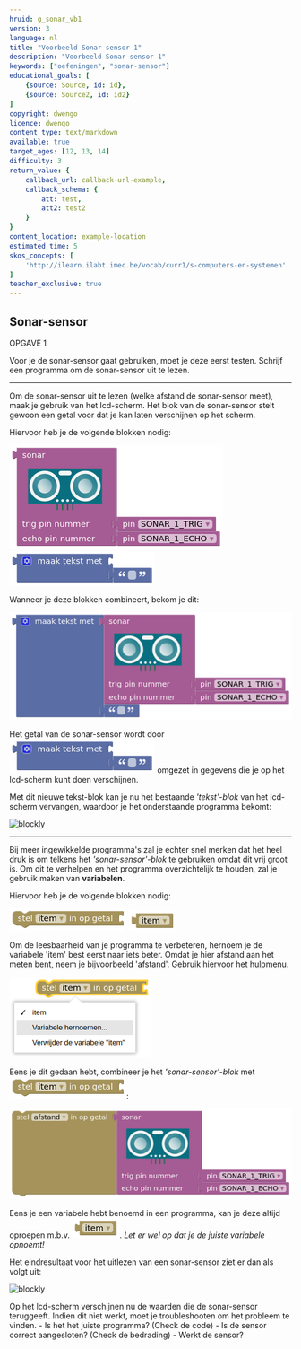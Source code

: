 ```yaml
---
hruid: g_sonar_vb1
version: 3
language: nl
title: "Voorbeeld Sonar-sensor 1"
description: "Voorbeeld Sonar-sensor 1"
keywords: ["oefeningen", "sonar-sensor"]
educational_goals: [
    {source: Source, id: id}, 
    {source: Source2, id: id2}
]
copyright: dwengo
licence: dwengo
content_type: text/markdown
available: true
target_ages: [12, 13, 14]
difficulty: 3
return_value: {
    callback_url: callback-url-example,
    callback_schema: {
        att: test,
        att2: test2
    }
}
content_location: example-location
estimated_time: 5
skos_concepts: [
    'http://ilearn.ilabt.imec.be/vocab/curr1/s-computers-en-systemen'
]
teacher_exclusive: true
---
```

## Sonar-sensor

OPGAVE 1

Voor je de sonar-sensor gaat gebruiken, moet je deze eerst testen. Schrijf een programma om de sonar-sensor uit te lezen.

***

Om de sonar-sensor uit te lezen (welke afstand de sonar-sensor meet), maak je gebruik van het lcd-scherm. Het blok van de sonar-sensor stelt gewoon een getal voor dat je kan laten verschijnen op het scherm. 

Hiervoor heb je de volgende blokken nodig:

![](embed/block_sonar.png "blok sonar-sensor")
![](embed/block_text.png "blok tekst")

Wanneer je deze blokken combineert, bekom je dit:

![](embed/combo_text_sonar.png "tekst + sonar-sensor")

Het getal van de sonar-sensor wordt door ![](embed/block_text.png "blok tekst") omgezet in gegevens die je op het lcd-scherm kunt doen verschijnen.

Met dit nieuwe tekst-blok kan je nu het bestaande *'tekst'-blok* van het lcd-scherm vervangen, waardoor je het onderstaande programma bekomt:

![blockly](@learning-object/sonar_m1a/nl/3)

***

Bij meer ingewikkelde programma's zal je echter snel merken dat het heel druk is om telkens het *'sonar-sensor'-blok* te gebruiken omdat dit vrij groot is. Om dit te verhelpen en het programma overzichtelijk te houden, zal je gebruik maken van **variabelen**.

Hiervoor heb je de volgende blokken nodig:

![](embed/block_variable.png "blok variabele")
![](embed/block_item.png "blok item")

Om de leesbaarheid van je programma te verbeteren, hernoem je de variabele 'item' best eerst naar iets beter. Omdat je hier afstand aan het meten bent, neem je bijvoorbeeld 'afstand'. Gebruik hiervoor het hulpmenu.

![](embed/rename_variable.png "hernoemen variabele")

Eens je dit gedaan hebt, combineer je het *'sonar-sensor'-blok* met ![](embed/block_variable.png):

![](embed/combo_variable_sonar.png "afstand")

Eens je een variabele hebt benoemd in een programma, kan je deze altijd oproepen m.b.v. ![](embed/block_item.png "blok item"). *Let er wel op dat je de juiste variabele opnoemt!*

Het eindresultaat voor het uitlezen van een sonar-sensor ziet er dan als volgt uit:

![blockly](@learning-object/sonar_m1b/nl/3)

<div class="alert alert-box alert-success">
Op het lcd-scherm verschijnen nu de waarden die de sonar-sensor teruggeeft. Indien dit niet werkt, moet je troubleshooten om het probleem te vinden.
- Is het het juiste programma? (Check de code)
- Is de sensor correct aangesloten? (Check de bedrading)
- Werkt de sensor?
</div>